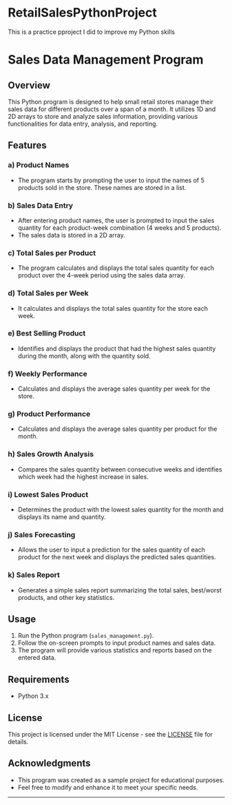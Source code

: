 # RetailSalesPythonProject
This is a practice pproject I did to improve my Python skills

# Sales Data Management Program

## Overview

This Python program is designed to help small retail stores manage their sales data for different products over a span of a month. It utilizes 1D and 2D arrays to store and analyze sales information, providing various functionalities for data entry, analysis, and reporting.

## Features

### a) Product Names

- The program starts by prompting the user to input the names of 5 products sold in the store. These names are stored in a list.

### b) Sales Data Entry

- After entering product names, the user is prompted to input the sales quantity for each product-week combination (4 weeks and 5 products).
- The sales data is stored in a 2D array.

### c) Total Sales per Product

- The program calculates and displays the total sales quantity for each product over the 4-week period using the sales data array.

### d) Total Sales per Week

- It calculates and displays the total sales quantity for the store each week.

### e) Best Selling Product

- Identifies and displays the product that had the highest sales quantity during the month, along with the quantity sold.

### f) Weekly Performance

- Calculates and displays the average sales quantity per week for the store.

### g) Product Performance

- Calculates and displays the average sales quantity per product for the month.

### h) Sales Growth Analysis

- Compares the sales quantity between consecutive weeks and identifies which week had the highest increase in sales.

### i) Lowest Sales Product

- Determines the product with the lowest sales quantity for the month and displays its name and quantity.

### j) Sales Forecasting

- Allows the user to input a prediction for the sales quantity of each product for the next week and displays the predicted sales quantities.

### k) Sales Report

- Generates a simple sales report summarizing the total sales, best/worst products, and other key statistics.

## Usage

1. Run the Python program (`sales_management.py`).
2. Follow the on-screen prompts to input product names and sales data.
3. The program will provide various statistics and reports based on the entered data.

## Requirements

- Python 3.x

## License

This project is licensed under the MIT License - see the [LICENSE](LICENSE) file for details.

## Acknowledgments

- This program was created as a sample project for educational purposes.
- Feel free to modify and enhance it to meet your specific needs.

---
